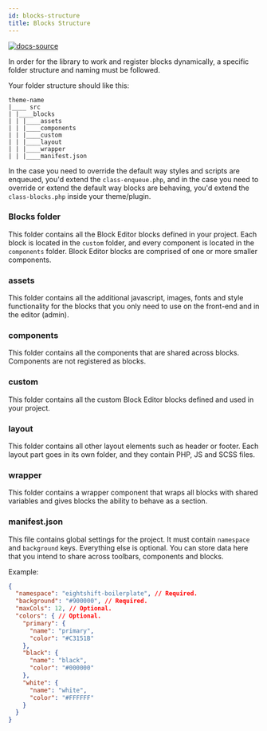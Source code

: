 ```yaml
---
id: blocks-structure
title: Blocks Structure
---
```


[![docs-source](https://img.shields.io/badge/source-eigthshift--frontend--libs-yellow?style=for-the-badge&logo=javascript&labelColor=2a2a2a)](https://github.com/uandhgroup/eightshift-frontend-libs/tree/v2.0.0/blocks/init/src/blocks/)


In order for the library to work and register blocks dynamically, a specific folder structure and naming must be followed.

Your folder structure should like this:

```shell
theme-name
|____ src
| |____blocks
| | |____assets
| | |____components
| | |____custom
| | |____layout
| | |____wrapper
| | |____manifest.json
```

In the case you need to override the default way styles and scripts are enqueued, you'd extend the `class-enqueue.php`, and in the case you need to override or extend the default way blocks are behaving, you'd extend the `class-blocks.php` inside your theme/plugin.

### Blocks folder
This folder contains all the Block Editor blocks defined in your project. Each block is located in the `custom` folder, and every component is located in the `components` folder. Block Editor blocks are comprised of one or more smaller components.

### assets
This folder contains all the additional javascript, images, fonts and style functionality for the blocks that you only need to use on the front-end and in the editor (admin).

### components
This folder contains all the components that are shared across blocks. Components are not registered as blocks.

### custom
This folder contains all the custom Block Editor blocks defined and used in your project.

### layout
This folder contains all other layout elements such as header or footer. Each layout part goes in its own folder, and they contain PHP, JS and SCSS files.

### wrapper
This folder contains a wrapper component that wraps all blocks with shared variables and gives blocks the ability to behave as a section.

### manifest.json
This file contains global settings for the project. It must contain `namespace` and `background` keys. Everything else is optional. You can store data here that you intend to share across toolbars, components and blocks.

Example:

```json
{
  "namespace": "eightshift-boilerplate", // Required.
  "background": "#900000", // Required.
  "maxCols": 12, // Optional.
  "colors": { // Optional.
    "primary": {
      "name": "primary",
      "color": "#C3151B"
    },
    "black": {
      "name": "black",
      "color": "#000000"
    },
    "white": {
      "name": "white",
      "color": "#FFFFFF"
    }
  }
}
```
